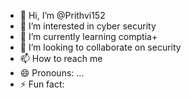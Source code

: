 - 👋 Hi, I’m @Prithvi152 
- 👀 I’m interested in cyber security
- 🌱 I’m currently learning comptia+
- 💞️ I’m looking to collaborate on security 
- 📫 How to reach me 
- 😄 Pronouns: ...
- ⚡ Fun fact: 

<!---
Prithvi152/Prithvi152 is a ✨ special ✨ repository because its `README.md` (this file) appears on your GitHub profile.
You can click the Preview link to take a look at your changes.
--->
